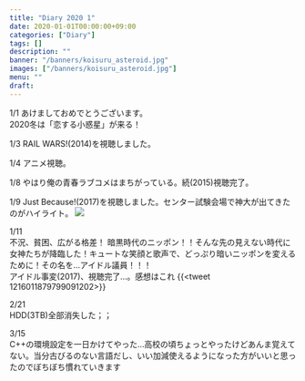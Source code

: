 ```yaml
---
title: "Diary 2020 1"
date: 2020-01-01T00:00:00+09:00
categories: ["Diary"]
tags: []
description: ""
banner: "/banners/koisuru_asteroid.jpg"
images: ["/banners/koisuru_asteroid.jpg"]
menu: ""
draft:
---
```


1/1 あけましておめでとうございます。  
2020冬は「恋する小惑星」が来る！  

1/3 RAIL WARS!(2014)を視聴しました。
<!--more-->
1/4 アニメ視聴。  

1/8 やはり俺の青春ラブコメはまちがっている。続(2015)視聴完了。  

1/9 Just Because!(2017)を視聴しました。センター試験会場で神大が出てきたのがハイライト。
![](/images/2020-01-09_17.14.02.jpg)

1/11  
不況、貧困、広がる格差！ 暗黒時代のニッポン！！そんな先の見えない時代に女神たちが降臨した！キュートな笑顔と歌声で、どっぷり暗いニッポンを変えるために！その名を…アイドル議員！！！  
アイドル事変(2017)、視聴完了…。感想はこれ
{{<tweet 1216011879799091202>}} 


2/21  
HDD(3TB)全部消失した；；  

3/15  
C++の環境設定を一日かけてやった…高校の頃ちょっとやったけどあんま覚えてない。当分古びるのない言語だし、いい加減使えるようになった方がいいと思ったのでぼちぼち慣れていきます  